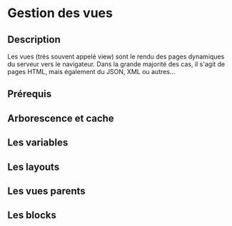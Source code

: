 ﻿# Gestion des vues

## Description
Les vues (très souvent appelé view) sont le rendu des pages dynamiques du serveur vers le navigateur. Dans la grande majorité des cas, il s'agit de pages HTML, mais également du JSON, XML ou autres...

## Prérequis

## Arborescence et cache

## Les variables

## Les layouts

## Les vues parents

## Les blocks


